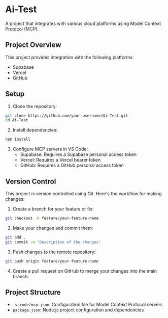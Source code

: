 # Ai-Test

A project that integrates with various cloud platforms using Model Context Protocol (MCP).

## Project Overview

This project provides integration with the following platforms:
- Supabase
- Vercel
- GitHub

## Setup

1. Clone the repository:
```bash
git clone https://github.com/your-username/Ai-Test.git
cd Ai-Test
```

2. Install dependencies:
```bash
npm install
```

3. Configure MCP servers in VS Code:
   - Supabase: Requires a Supabase personal access token
   - Vercel: Requires a Vercel bearer token
   - GitHub: Requires a GitHub personal access token

## Version Control

This project is version controlled using Git. Here's the workflow for making changes:

1. Create a branch for your feature or fix:
```bash
git checkout -b feature/your-feature-name
```

2. Make your changes and commit them:
```bash
git add .
git commit -m "Description of the changes"
```

3. Push changes to the remote repository:
```bash
git push origin feature/your-feature-name
```

4. Create a pull request on GitHub to merge your changes into the main branch.

## Project Structure

- `.vscode/mcp.json`: Configuration file for Model Context Protocol servers
- `package.json`: Node.js project configuration and dependencies